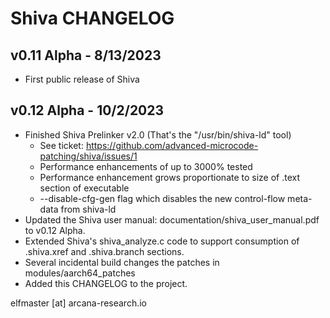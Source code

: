 # Shiva CHANGELOG

## v0.11 Alpha - 8/13/2023

* First public release of Shiva


## v0.12 Alpha - 10/2/2023

* Finished Shiva Prelinker v2.0 (That's the "/usr/bin/shiva-ld" tool)
	- See ticket: https://github.com/advanced-microcode-patching/shiva/issues/1
	- Performance enhancements of up to 3000% tested
	- Performance enhancement grows proportionate to size of .text section of executable
	- --disable-cfg-gen flag which disables the new control-flow meta-data from shiva-ld
* Updated the Shiva user manual: documentation/shiva_user_manual.pdf to v0.12 Alpha.
* Extended Shiva's shiva_analyze.c code to support consumption of .shiva.xref and .shiva.branch sections.
* Several incidental build changes the patches in modules/aarch64_patches
* Added this CHANGELOG to the project.

elfmaster [at] arcana-research.io

